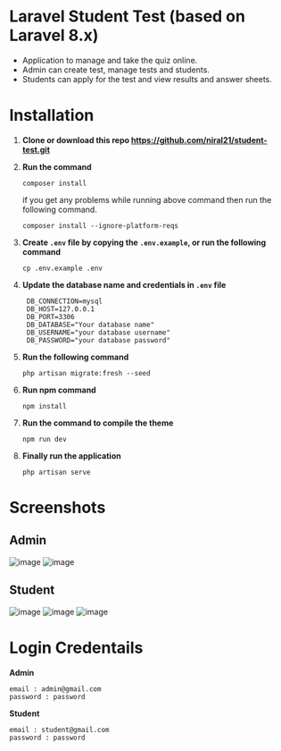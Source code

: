 # Laravel Student Test (based on Laravel 8.x)

- Application to manage and take the quiz online.
- Admin can create test, manage tests and students.
- Students can apply for the test and view results and answer sheets.

# Installation

1. **Clone or download this repo https://github.com/niral21/student-test.git**
2. **Run the command**
   ```
   composer install
   ```
   if you get any problems while running above command then run the following command.
   ```
   composer install --ignore-platform-reqs
   ```

3. **Create `.env` file by copying the `.env.example`, or run the following command**
   ```
   cp .env.example .env
   ```

4. **Update the database name and credentials in `.env` file**  
   ```
    DB_CONNECTION=mysql
    DB_HOST=127.0.0.1
    DB_PORT=3306
    DB_DATABASE="Your database name"
    DB_USERNAME="your database username"
    DB_PASSWORD="your database password"
   ```
5. **Run the following command**
   ```
   php artisan migrate:fresh --seed
   ```
6. **Run npm command**
   ```
   npm install
   ```
7. **Run the command to compile the theme**
    ```
    npm run dev
    ```
8. **Finally run the application**
   ```
   php artisan serve
   ```

# Screenshots

## Admin

![image](https://user-images.githubusercontent.com/119964141/208668239-a454134d-2b1f-4dcd-a342-ea91a4f9b5db.png)
![image](https://user-images.githubusercontent.com/119964141/208668856-ca4682de-a10f-442f-b5b9-439de24602d3.png)

## Student

![image](https://user-images.githubusercontent.com/119964141/208670291-0b1c7294-ac96-4b5e-a816-54f7402e1921.png)
![image](https://user-images.githubusercontent.com/119964141/208671224-e3a66c5e-15f9-4cb8-9bdf-b0a36c68e217.png)
![image](https://user-images.githubusercontent.com/119964141/208671436-764f61fd-da49-48ee-9ba2-b75614e067bd.png)

# Login Credentails

**Admin** 
```
email : admin@gmail.com
password : password
```

**Student** 
```
email : student@gmail.com
password : password
```



